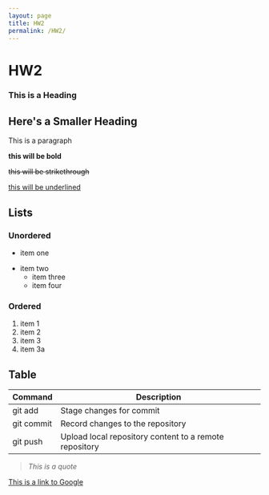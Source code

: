 ```yaml
---
layout: page
title: HW2
permalink: /HW2/
---
```


# HW2
### This is a Heading
## Here's a Smaller Heading

This is a paragraph

**this will be bold** 

~~this will be strikethrough~~

<u>this will be underlined</u>

## Lists
### Unordered
- item one
* item two
  - item three
  - item four
 
### Ordered
1. item 1
2. item 2
3. item 3
4. item 3a

## Table
| Command      |  Description     |
| ------------- | ----------------|
| git add| Stage changes for commit|
| git commit| Record changes to the repository|
| git push| Upload local repository content to a remote repository |

>_This is a quote_

[This is a link to Google](https://www.google.com/webhp)



